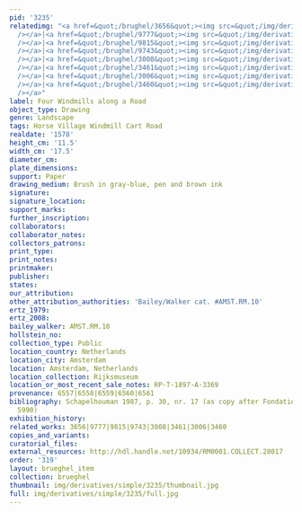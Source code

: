 ```yaml
---
pid: '3235'
relatedimg: "<a href=&quot;/brughel/3656&quot;><img src=&quot;/img/derivatives/simple/3656/thumbnail.jpg&quot;
  /></a>|<a href=&quot;/brughel/9777&quot;><img src=&quot;/img/derivatives/simple/9777/thumbnail.jpg&quot;
  /></a>|<a href=&quot;/brughel/9815&quot;><img src=&quot;/img/derivatives/simple/9815/thumbnail.jpg&quot;
  /></a>|<a href=&quot;/brughel/9743&quot;><img src=&quot;/img/derivatives/simple/9743/thumbnail.jpg&quot;
  /></a>|<a href=&quot;/brughel/3008&quot;><img src=&quot;/img/derivatives/simple/3008/thumbnail.jpg&quot;
  /></a>|<a href=&quot;/brughel/3461&quot;><img src=&quot;/img/derivatives/simple/3461/thumbnail.jpg&quot;
  /></a>|<a href=&quot;/brughel/3006&quot;><img src=&quot;/img/derivatives/simple/3006/thumbnail.jpg&quot;
  /></a>|<a href=&quot;/brughel/3460&quot;><img src=&quot;/img/derivatives/simple/3460/thumbnail.jpg&quot;
  /></a>"
label: Four Windmills along a Road
object_type: Drawing
genre: Landscape
tags: Horse Village Windmill Cart Road
realdate: '1578'
height_cm: '11.5'
width_cm: '17.5'
diameter_cm: 
plate_dimensions: 
support: Paper
drawing_medium: Brush in gray-blue, pen and brown ink
signature: 
signature_location: 
support_marks: 
further_inscription: 
collaborators: 
collaborator_notes: 
collectors_patrons: 
print_type: 
print_notes: 
printmaker: 
publisher: 
states: 
our_attribution: 
other_attribution_authorities: 'Bailey/Walker cat. #AMST.RM.10'
ertz_1979: 
ertz_2008: 
bailey_walker: AMST.RM.10
hollstein_no: 
collection_type: Public
location_country: Netherlands
location_city: Amsterdam
location: Amsterdam, Netherlands
location_collection: Rijksmuseum
location_or_most_recent_sale_notes: RP-T-1897-A-3369
provenance: 6557|6558|6559|6560|6561
bibliography: Schapelhouman 1987, p. 30, nr. 17 (as copy after Fondation Custodia
  5990)
exhibition_history: 
related_works: 3656|9777|9815|9743|3008|3461|3006|3460
copies_and_variants: 
curatorial_files: 
external_resources: http://hdl.handle.net/10934/RM0001.COLLECT.28017
order: '319'
layout: brueghel_item
collection: brueghel
thumbnail: img/derivatives/simple/3235/thumbnail.jpg
full: img/derivatives/simple/3235/full.jpg
---
```

